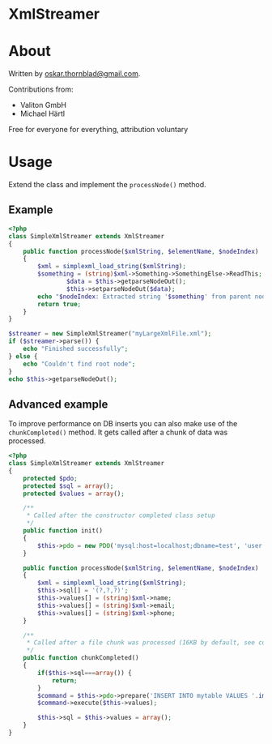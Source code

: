 XmlStreamer
==========

# About

Written by oskar.thornblad@gmail.com.

Contributions from:

 * Valiton GmbH
 * Michael Härtl

Free for everyone for everything, attribution voluntary

# Usage

Extend the class and implement the `processNode()` method.

## Example


```php
<?php
class SimpleXmlStreamer extends XmlStreamer
{
    public function processNode($xmlString, $elementName, $nodeIndex)
    {
        $xml = simplexml_load_string($xmlString);
        $something = (string)$xml->Something->SomethingElse->ReadThis;
				$data = $this->getparseNodeOut();
				$this->setparseNodeOut($data);
        echo "$nodeIndex: Extracted string '$something' from parent node '$elementName'\n";     
        return true;
    }
}

$streamer = new SimpleXmlStreamer("myLargeXmlFile.xml");
if ($streamer->parse()) {
    echo "Finished successfully";
} else {
    echo "Couldn't find root node";
}
echo $this->getparseNodeOut();
```

## Advanced example

To improve performance on DB inserts you can also make use of the `chunkCompleted()` method.
It gets called after a chunk of data was processed.

```php
<?php
class SimpleXmlStreamer extends XmlStreamer
{
    protected $pdo;
    protected $sql = array();
    protected $values = array();

    /**
     * Called after the constructor completed class setup
     */
    public function init()
    {
        $this->pdo = new PDO('mysql:host=localhost;dbname=test', 'user','pass');
    }

    public function processNode($xmlString, $elementName, $nodeIndex)
    {
        $xml = simplexml_load_string($xmlString);
        $this->sql[] = '(?,?,?)';
        $this->values[] = (string)$xml->name;
        $this->values[] = (string)$xml->email;
        $this->values[] = (string)$xml->phone;
    }

    /**
     * Called after a file chunk was processed (16KB by default, see constructor)
     */
    public function chunkCompleted()
    {
        if($this->sql===array()) {
            return;
        }
        $command = $this->pdo->prepare('INSERT INTO mytable VALUES '.implode(',',$this->sql));
        $command->execute($this->values);

        $this->sql = $this->values = array();
    }
}
```

